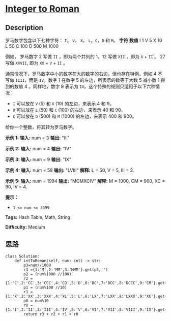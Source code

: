 # [Integer to Roman][title]

## Description

罗马数字包含以下七种字符： `I`， `V`， `X`， `L`，`C`，`D` 和 `M`。
            **字符**          **数值**    I             1    V             5    X             10    L             50    C             100    D             500    M             1000

例如， 罗马数字 2 写做 `II` ，即为两个并列的 1。12 写做 `XII` ，即为 `X` \+ `II` 。 27 写做 `XXVII`, 即为
`XX` \+ `V` \+ `II` 。

通常情况下，罗马数字中小的数字在大的数字的右边。但也存在特例，例如 4 不写做 `IIII`，而是 `IV`。数字 1 在数字 5
的左边，所表示的数等于大数 5 减小数 1 得到的数值 4 。同样地，数字 9 表示为 `IX`。这个特殊的规则只适用于以下六种情况：

  * `I` 可以放在 `V` (5) 和 `X` (10) 的左边，来表示 4 和 9。
  * `X` 可以放在 `L` (50) 和 `C` (100) 的左边，来表示 40 和 90。 
  * `C` 可以放在 `D` (500) 和 `M` (1000) 的左边，来表示 400 和 900。

给你一个整数，将其转为罗马数字。

**示例 1:**
            **输入:** num = 3    **输出:** "III"

**示例 2:**
            **输入:** num = 4    **输出:** "IV"

**示例 3:**
            **输入:** num = 9    **输出:** "IX"

**示例 4:**
            **输入:** num = 58    **输出:** "LVIII"    **解释:** L = 50, V = 5, III = 3.    

**示例 5:**
            **输入:** num = 1994    **输出:** "MCMXCIV"    **解释:** M = 1000, CM = 900, XC = 90, IV = 4.

**提示：**

  * `1 <= num <= 3999`


**Tags:** Hash Table, Math, String

**Difficulty:** Medium

## 思路

``` python3
class Solution:
    def intToRoman(self, num: int) -> str:
        p3=num//1000
        r3 ={1:'M',2:'MM',3:'MMM'}.get(p3,'')
        p2 = (num%1000 //100)
        r2 ={1:'C',2:'CC',3:'CCC',4:'CD',5:'D',6:'DC',7:'DCC',8:'DCCC',9:'CM'}.get(p2,'')
        p1 = (num%100 //10)
        r1 ={1:'X',2:'XX',3:'XXX',4:'XL',5:'L',6:'LX',7:'LXX',8:'LXXX',9:'XC'}.get(p1,'')
        p0 = num%10
        r0 ={1:'I',2:'II',3:'III',4:'IV',5:'V',6:'VI',7:'VII',8:'VIII',9:'IX'}.get(p0,'')                
        return r3 + r2 + r1 + r0
```

[title]: https://leetcode-cn.com/problems/integer-to-roman
